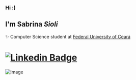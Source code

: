### Hi :)
## I'm Sabrina *Sioli*

✨ Computer Science student at <a href=“https://cc.ufc.br“> Federal University of Ceará </a>

# [![Linkedin Badge](https://img.shields.io/badge/-LinkedIn-blue?style=flat-square&logo=Linkedin&logoColor=white&link=https://www.linkedin.com/in/sabrinasioli/)](https://www.linkedin.com/in/sabrinasioli/)
 </p>
 
 ![image](https://github-readme-stats.vercel.app/api?username=SabrinaSioli)

<!--
**SabrinaSioli/SabrinaSioli** is a ✨ _special_ ✨ repository because its `README.md` (this file) appears on your GitHub profile.

Here are some ideas to get you started:

- 🔭 I’m currently working on ...
- 🌱 I’m currently learning ...
- 👯 I’m looking to collaborate on ...
- 🤔 I’m looking for help with ...
- 💬 Ask me about ...
- 📫 How to reach me: ...
- 😄 Pronouns: ...
- ⚡ Fun fact: ...
-->
